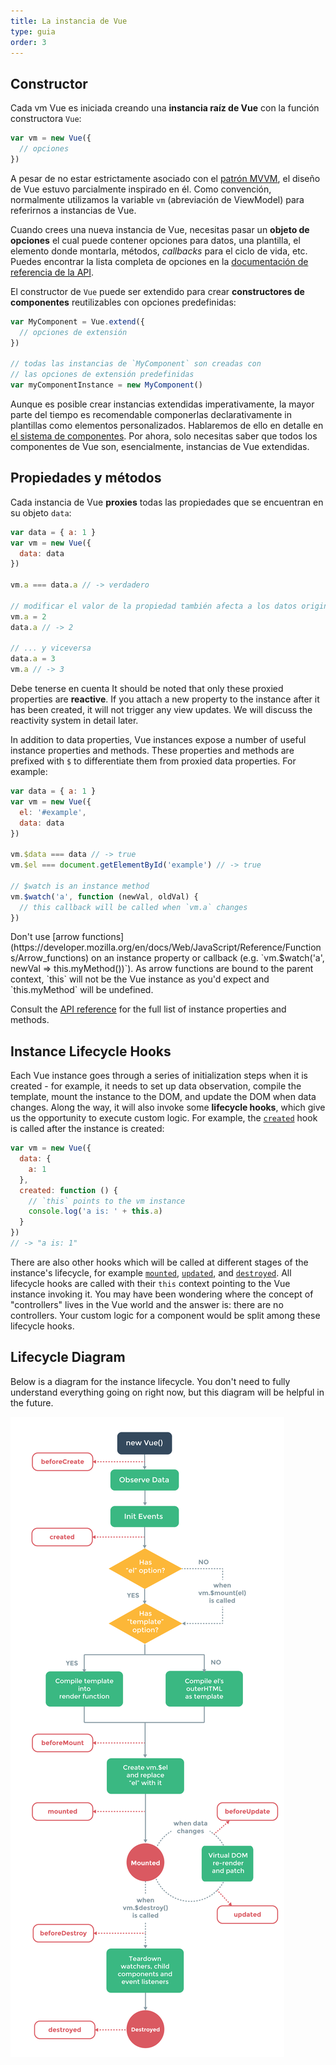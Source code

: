 ```yaml
---
title: La instancia de Vue
type: guia
order: 3
---
```


## Constructor

Cada vm Vue es iniciada creando una **instancia raíz de Vue** con la función constructora `Vue`:

``` js
var vm = new Vue({
  // opciones
})
```

A pesar de no estar estrictamente asociado con el [patrón MVVM](https://en.wikipedia.org/wiki/Model_View_ViewModel), el diseño de Vue estuvo parcialmente inspirado en él. Como convención, normalmente utilizamos la variable `vm` (abreviación de ViewModel) para referirnos a instancias de Vue.

Cuando crees una nueva instancia de Vue, necesitas pasar un **objeto de opciones** el cual puede contener opciones para datos, una plantilla, el elemento donde montarla, métodos, _callbacks_ para el ciclo de vida, etc. Puedes encontrar la lista completa de opciones en la [documentación de referencia de la API](../api).

El constructor de `Vue` puede ser extendido para crear **constructores de componentes** reutilizables con opciones predefinidas:

``` js
var MyComponent = Vue.extend({
  // opciones de extensión
})

// todas las instancias de `MyComponent` son creadas con
// las opciones de extensión predefinidas
var myComponentInstance = new MyComponent()
```

Aunque es posible crear instancias extendidas imperativamente, la mayor parte del tiempo es recomendable componerlas declarativamente in plantillas como elementos personalizados. Hablaremos de ello en detalle en [el sistema de componentes](components.html). Por ahora, solo necesitas saber que todos los componentes de Vue son, esencialmente, instancias de Vue extendidas.

## Propiedades y métodos

Cada instancia de Vue **proxies** todas las propiedades que se encuentran en su objeto `data`:

``` js
var data = { a: 1 }
var vm = new Vue({
  data: data
})

vm.a === data.a // -> verdadero

// modificar el valor de la propiedad también afecta a los datos originales
vm.a = 2
data.a // -> 2

// ... y viceversa
data.a = 3
vm.a // -> 3
```

Debe tenerse en cuenta 
It should be noted that only these proxied properties are **reactive**. If you attach a new property to the instance after it has been created, it will not trigger any view updates. We will discuss the reactivity system in detail later.

In addition to data properties, Vue instances expose a number of useful instance properties and methods. These properties and methods are prefixed with `$` to differentiate them from proxied data properties. For example:

``` js
var data = { a: 1 }
var vm = new Vue({
  el: '#example',
  data: data
})

vm.$data === data // -> true
vm.$el === document.getElementById('example') // -> true

// $watch is an instance method
vm.$watch('a', function (newVal, oldVal) {
  // this callback will be called when `vm.a` changes
})
```

<p class="tip">Don't use [arrow functions](https://developer.mozilla.org/en/docs/Web/JavaScript/Reference/Functions/Arrow_functions) on an instance property or callback (e.g. `vm.$watch('a', newVal => this.myMethod())`). As arrow functions are bound to the parent context, `this` will not be the Vue instance as you'd expect and `this.myMethod` will be undefined.</p>

Consult the [API reference](../api) for the full list of instance properties and methods.

## Instance Lifecycle Hooks

Each Vue instance goes through a series of initialization steps when it is created - for example, it needs to set up data observation, compile the template, mount the instance to the DOM, and update the DOM when data changes. Along the way, it will also invoke some **lifecycle hooks**, which give us the opportunity to execute custom logic. For example, the [`created`](../api/#created) hook is called after the instance is created:

``` js
var vm = new Vue({
  data: {
    a: 1
  },
  created: function () {
    // `this` points to the vm instance
    console.log('a is: ' + this.a)
  }
})
// -> "a is: 1"
```

There are also other hooks which will be called at different stages of the instance's lifecycle, for example [`mounted`](../api/#mounted), [`updated`](../api/#updated), and [`destroyed`](../api/#destroyed). All lifecycle hooks are called with their `this` context pointing to the Vue instance invoking it. You may have been wondering where the concept of "controllers" lives in the Vue world and the answer is: there are no controllers. Your custom logic for a component would be split among these lifecycle hooks.

## Lifecycle Diagram

Below is a diagram for the instance lifecycle. You don't need to fully understand everything going on right now, but this diagram will be helpful in the future.

![Lifecycle](/images/lifecycle.png)
